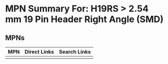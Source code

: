 



# MPN Summary For: H19RS > 2.54 mm 19 Pin Header Right Angle (SMD)

## MPNs
  

|MPN|Direct Links|Search Links|
| :--- | :--- | :--- |
||||

